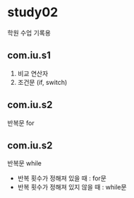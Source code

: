 # study02
학원 수업 기록용

## com.iu.s1
1. 비교 연산자
2. 조건문 (if, switch)


## com.iu.s2
반복문 for


## com.iu.s2
반복문 while


<ul>
  <li>반복 횟수가 정해져 있을 때 : for문 </li>
  <li>반복 횟수가 정해져 있지 않을 때 : while문 </li>
</ul>
